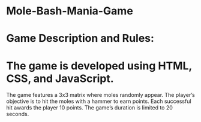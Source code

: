 # Mole-Bash-Mania-Game

# Game Description and Rules:
# The game is developed using HTML, CSS, and JavaScript.
The game features a 3x3 matrix where moles randomly appear.
The player’s objective is to hit the moles with a hammer to earn points.
Each successful hit awards the player 10 points.
The game’s duration is limited to 20 seconds.
